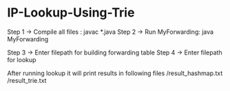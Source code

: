 # IP-Lookup-Using-Trie

Step 1 -> Compile all files : javac *.java
Step 2 -> Run MyForwarding: java MyForwarding

Step 3 -> Enter filepath for building forwarding table
Step 4 -> Enter filepath for lookup

After running lookup it will print results in following files
<current dir>/result_hashmap.txt
<current dir>/result_trie.txt

